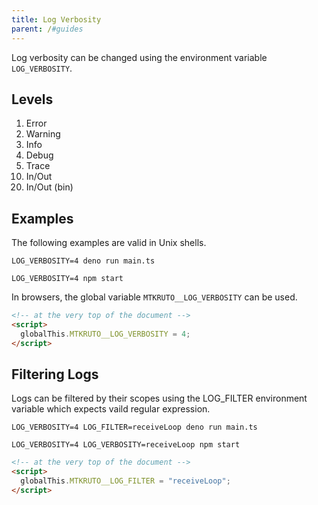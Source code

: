 ```yaml
---
title: Log Verbosity
parent: /#guides
---
```


Log verbosity can be changed using the environment variable `LOG_VERBOSITY`.

## Levels

<ol>
  <li>Error</li>
  <li>Warning</li>
  <li>Info</li>
  <li>Debug</li>
  <li>Trace</li>
  <li value="10">In/Out</li>
  <li value="20">In/Out (bin)</li>
</ol>

## Examples

The following examples are valid in Unix shells.

```shell
LOG_VERBOSITY=4 deno run main.ts
```

```shell
LOG_VERBOSITY=4 npm start
```

In browsers, the global variable `MTKRUTO__LOG_VERBOSITY` can be used.

```html
<!-- at the very top of the document -->
<script>
  globalThis.MTKRUTO__LOG_VERBOSITY = 4;
</script>
```

## Filtering Logs

Logs can be filtered by their scopes using the LOG_FILTER environment variable
which expects vaild regular expression.

```shell
LOG_VERBOSITY=4 LOG_FILTER=receiveLoop deno run main.ts
```

```shell
LOG_VERBOSITY=4 LOG_VERBOSITY=receiveLoop npm start
```

```html
<!-- at the very top of the document -->
<script>
  globalThis.MTKRUTO__LOG_FILTER = "receiveLoop";
</script>
```
